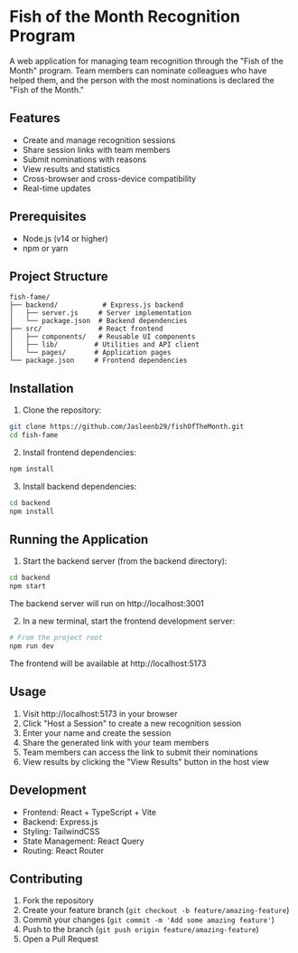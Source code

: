 # Fish of the Month Recognition Program

A web application for managing team recognition through the "Fish of the Month" program. Team members can nominate colleagues who have helped them, and the person with the most nominations is declared the "Fish of the Month."

## Features

- Create and manage recognition sessions
- Share session links with team members
- Submit nominations with reasons
- View results and statistics
- Cross-browser and cross-device compatibility
- Real-time updates

## Prerequisites

- Node.js (v14 or higher)
- npm or yarn

## Project Structure

```
fish-fame/
├── backend/           # Express.js backend
│   ├── server.js     # Server implementation
│   └── package.json  # Backend dependencies
├── src/              # React frontend
│   ├── components/   # Reusable UI components
│   ├── lib/         # Utilities and API client
│   └── pages/       # Application pages
└── package.json     # Frontend dependencies
```

## Installation

1. Clone the repository:
```bash
git clone https://github.com/Jasleenb29/fishOfTheMonth.git
cd fish-fame
```

2. Install frontend dependencies:
```bash
npm install
```

3. Install backend dependencies:
```bash
cd backend
npm install
```

## Running the Application

1. Start the backend server (from the backend directory):
```bash
cd backend
npm start
```
The backend server will run on http://localhost:3001

2. In a new terminal, start the frontend development server:
```bash
# From the project root
npm run dev
```
The frontend will be available at http://localhost:5173

## Usage

1. Visit http://localhost:5173 in your browser
2. Click "Host a Session" to create a new recognition session
3. Enter your name and create the session
4. Share the generated link with your team members
5. Team members can access the link to submit their nominations
6. View results by clicking the "View Results" button in the host view

## Development

- Frontend: React + TypeScript + Vite
- Backend: Express.js
- Styling: TailwindCSS
- State Management: React Query
- Routing: React Router

## Contributing

1. Fork the repository
2. Create your feature branch (`git checkout -b feature/amazing-feature`)
3. Commit your changes (`git commit -m 'Add some amazing feature'`)
4. Push to the branch (`git push origin feature/amazing-feature`)
5. Open a Pull Request
